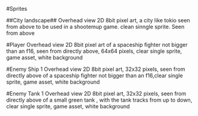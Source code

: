 #Sprites

##City landscape##
Overhead view 2D 8bit pixel art, a city like tokio seen from above to be used in a shootemup game. clean sinngle sprite. Seen from above


#Player
Overhead view 2D 8bit pixel art of a spaceship fighter not bigger than an f16, seen from directly above, 64x64 pixels, clear single sprite, game asset, white background

#Enemy Ship 1
Overhead view 2D 8bit pixel art, 32x32 pixels, seen from directly above of a spaceship fighter not bigger than an f16,clear single sprite, game asset, white background

#Enemy Tank 1
Overhead view 2D 8bit pixel art, 32x32 pixels, seen from directly above of a small green tank , with the tank tracks from up to down, clear single sprite, game asset, white background